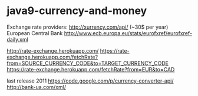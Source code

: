 # java9-currency-and-money

Exchange rate providers:
http://xurrency.com/api/ (~30$ per year)
European Central Bank
http://www.ecb.europa.eu/stats/eurofxref/eurofxref-daily.xml

http://rate-exchange.herokuapp.com/
https://rate-exchange.herokuapp.com/fetchRate?from=SOURCE_CURRENCY_CODE&to=TARGET_CURRENCY_CODE
https://rate-exchange.herokuapp.com/fetchRate?from=EUR&to=CAD

last release 2011
https://code.google.com/p/currency-converter-api/
http://bank-ua.com/xml/